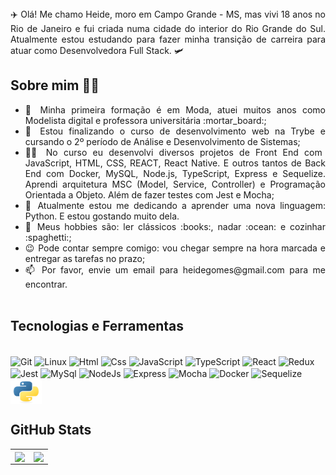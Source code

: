 
<div align="justify">
 ✈️   Olá! Me chamo Heide, moro em Campo Grande - MS, mas vivi 18 anos no Rio de Janeiro e fui criada numa cidade do interior do Rio Grande do Sul. Atualmente estou estudando para fazer minha transição de carreira para atuar como Desenvolvedora Full Stack. 🛩️
</div>

## Sobre mim 💁‍♀️

<ul align="justify">
<li> 👗  Minha primeira formação é em Moda, atuei muitos anos como Modelista digital e professora universitária :mortar_board:;</li>
<li> 🚀 Estou finalizando o curso de desenvolvimento web na Trybe e cursando o 2º período de Análise e Desenvolvimento de Sistemas;</li>
<li> 👩‍💻 No curso eu desenvolvi diversos projetos de Front End com JavaScript, HTML, CSS, REACT, React Native. E outros tantos de Back End com Docker, MySQL, Node.js, TypeScript, Express e Sequelize. Aprendi arquitetura MSC (Model, Service, Controller) e Programação Orientada a Objeto. Além de fazer testes com Jest e Mocha;</li>
<li> 🐍 Atualmente estou me dedicando a aprender uma nova linguagem: Python. E estou gostando muito dela.
<li> 💙 Meus hobbies são: ler clássicos :books:, nadar :ocean: e cozinhar :spaghetti:;</li>
<li> 😉 Pode contar sempre comigo: vou chegar sempre na hora marcada e entregar as tarefas no prazo;</li>
<li> 📫 Por favor, envie um email para heidegomes@gmail.com para me encontrar.</li>                    
</ul>

## Tecnologias e Ferramentas

<div style="display: inline_block"><br>
  <img align="center" alt="Git" height="40" width="50" src="https://cdn.jsdelivr.net/gh/devicons/devicon/icons/git/git-original.svg"> 
  <img align="center" alt="Linux" height="40" width="50" src="https://cdn.jsdelivr.net/gh/devicons/devicon/icons/linux/linux-original.svg">
  <img align="center" alt="Html" height="40" width="50" src="https://cdn.jsdelivr.net/gh/devicons/devicon/icons/html5/html5-plain-wordmark.svg">
  <img align="center" alt="Css" height="40" width="50" src="https://cdn.jsdelivr.net/gh/devicons/devicon/icons/css3/css3-plain-wordmark.svg">
  <img align="center" alt="JavaScript" height="40" width="50" src="https://cdn.jsdelivr.net/gh/devicons/devicon/icons/javascript/javascript-original.svg">
  <img align="center" alt="TypeScript" height="40" width="50" src="https://cdn.jsdelivr.net/gh/devicons/devicon/icons/typescript/typescript-original.svg">
  <img align="center" alt="React" height="40" width="50" src="https://cdn.jsdelivr.net/gh/devicons/devicon/icons/react/react-original-wordmark.svg">
  <img align="center" alt="Redux" height="40" width="50" src="https://cdn.jsdelivr.net/gh/devicons/devicon/icons/redux/redux-original.svg">
  <img align="center" alt="Jest" height="40" width="50" src="https://cdn.jsdelivr.net/gh/devicons/devicon/icons/jest/jest-plain.svg">
  <img align="center" alt="MySql" height="40" width="50" src="https://cdn.jsdelivr.net/gh/devicons/devicon/icons/mysql/mysql-original-wordmark.svg">
  <img align="center" alt="NodeJs" height="40" width="50" src="https://cdn.jsdelivr.net/gh/devicons/devicon/icons/nodejs/nodejs-original.svg">
  <img align="center" alt="Express" height="40" width="50" src="https://cdn.jsdelivr.net/gh/devicons/devicon/icons/express/express-original.svg">
  <img align="center" alt="Mocha" height="40" width="50" src="https://cdn.jsdelivr.net/gh/devicons/devicon/icons/mocha/mocha-plain.svg">
  <img align="center" alt="Docker" height="40" width="50" src="https://cdn.jsdelivr.net/gh/devicons/devicon/icons/docker/docker-plain-wordmark.svg">
  <img align="center" alt="Sequelize" height="40" width="50" src="https://cdn.jsdelivr.net/gh/devicons/devicon/icons/sequelize/sequelize-plain-wordmark.svg">
  <img align="center" alt="paulinha-python" height="40" width="50" src="https://raw.githubusercontent.com/devicons/devicon/master/icons/python/python-original.svg" title="Python">  
</div>

## GitHub Stats
<table>
 <tr>
  <td> 
    <a href="https://github.com/anuraghazra/github-readme-stats" rel="noopener noreferrer" target="_blank">
    <img align="center" src="https://github-readme-stats.vercel.app/api?username=heidegomes&show_icons=true&theme=dark" />
  </a>
</td>

<td>
   <a href="https://github.com/anuraghazra/github-readme-stats" rel="noopener noreferrer" target="_blank" target="_blank">
    <img align="center" src="https://github-readme-stats.vercel.app/api/top-langs/?username=heidegomes&layout=compact&theme=dark" />
  </a>
</td>

</tr>
</table>

